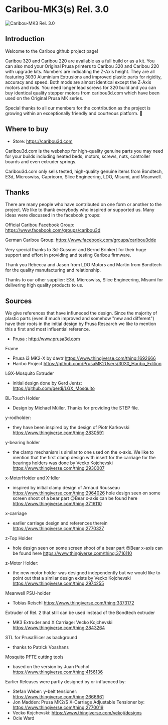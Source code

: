 # Caribou-MK3(s) Rel. 3.0

![Caribou-MK3 Rel. 3.0](img/Caribou-MK3-web.png)


## Introduction

Welcome to the Caribou github project page!

Caribou 320 and Caribou 220 are available as a full build or as a kit. You can also mod your Original Prusa printers to Caribou 320 and Caribou 220 with upgrade kits. Numbers are indicating the Z-Axis height. They are all featuring 3030 Aluminium Extrusions and improved plastic parts for rigidity, accuracy and speed. Both mods are almost identical except the Z-Axis motors and rods. You need longer lead screws for 320 build and you can buy identical quality stepper motors from caribou3d.com which have been used on the Original Prusa MK series.


Special thanks to all our members for the contribution as the project is growing within an exceptionally friendly and courteous platform. 🙏


## Where to buy

* Store: https://caribou3d.com

Caribou3d.com is the webshop for high-quality genuine parts you may need for your builds including heated beds, motors, screws, nuts, controller boards and even extruder springs.

Caribou3d.com only sells tested, high-quality genuine items from Bondtech, E3d, Microswiss, Capricorn, Slice Engineering, LDO, Misumi, and Meanwell. 

## Thanks

There are many people who have contributed on one form or another to the project. We like to thank everybody who inspired or supported us. Many ideas were discussed in the facebook groups:

Official Caribou Facebook Group: https://www.facebook.com/groups/caribou3d

German Caribou Group: https://www.facebook.com/groups/caribou3dde

Very special thanks to 3d-Gussner and Bernd Brinkert for their huge support and effort in providing and testing Caribou firmware.

Thank you Rebecca and Jason from LDO Motors and Martin from Bondtech for the quality manufacturing and relationship.

Thanks to our other supplier: E3d, Microswiss, Slice Engineering, Misumi for delivering high quality products to us.

## Sources

We give references that have influneced the design. Since the majority of plastic parts (even if much improved and somehow "new and different") have their roots in the initial design by Prusa Research we like to mention this a first and most influential reference. 

* Prusa : http://www.prusa3d.com

Frame
* Prusa i3 MK2-X by davtr https://www.thingiverse.com/thing:1692666
* Haribo Project https://github.com/PrusaMK2Users/3030_Haribo_Edition


LGX-Mosquito Extruder
* initial design done by Gerd Jentz: https://github.com/gerdj/LGX_Mosquito

BL-Touch Holder 
* Design by Michael Müller. Thanks for providing the STEP file.

y-rodholder:
* they have been inspired by the design of Piotr Karkovski https://www.thingiverse.com/thing:2830591

y-bearing holder
* the clamp mechanism is similar to one used on the x-axis. We like to mention that the first clamp design with insert for the carriage for the bearings holders was done by Vecko Kojchevski https://www.thingiverse.com/thing:2930007

x-MotorHolder and X-Idler
* inspired by initial clamp design of Arnaud Rousseau https://www.thingiverse.com/thing:2964026
hole design seen on some screen shoot of a bear part 😉Bear x-axis can be found here https://www.thingiverse.com/thing:3716110

x-carriage
* earlier carriage design and references therein https://www.thingiverse.com/thing:2770327

z-Top Holder
* hole design seen on some screen shoot of a bear part 😉Bear x-axis can be found here https://www.thingiverse.com/thing:3716110

z-Motor Holder:
* the new motor holder was designed independently but we would like to point out that a similar design exists by Vecko Kojchevski https://www.thingiverse.com/thing:2974255 

Meanwell PSU-holder
* Tobias Reischl https://www.thingiverse.com/thing:3373172

Extruder of Rel. 2 that still can be used instead of the Bondtech extruder
* MK3 Extruder and X Carriage: Vecko Kojchevski https://www.thingiverse.com/thing:2843264

STL for PrusaSlicer as background
* thanks to Patrick Vosshans

Mosquito PFTE cutting tools
* based on the version by Juan Puchol https://www.thingiverse.com/thing:4156136

Earlier Releases were partly designed by or influenced by:

* Stefan Weber: y-belt tensioner: https://www.thingiverse.com/thing:2666661
* Jon Madden: Prusa MK2/S X-Carriage Adjustable Tensioner by: https://www.thingiverse.com/thing:2770019
* Vecko Kojchevski: https://www.thingiverse.com/vekoj/designs
* Ocie Ward

